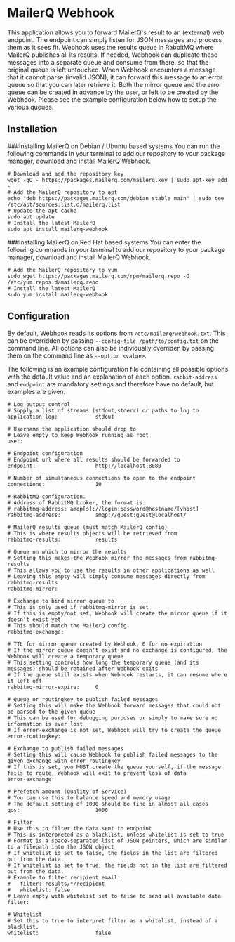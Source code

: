 # MailerQ Webhook

This application allows you to forward MailerQ's result to an (external) web endpoint. The endpoint can simply listen for JSON messages and process them as it sees fit. 
Webhook uses the results queue in RabbitMQ where MailerQ publishes all its results. If needed, Webhook can duplicate these messages into a separate queue and consume from there, so that the original queue is left untouched.
When Webhook encounters a message that it cannot parse (invalid JSON), it can forward this message to an error queue so that you can later retrieve it.
Both the mirror queue and the error queue can be created in advance by the user, or left to be created by the Webhook. Please see the example configuration below how to setup the various queues.

## Installation
###Installing MailerQ on Debian / Ubuntu based systems
You can run the following commands in your terminal to add our repository to your package manager, download and install MailerQ Webhook.

```
# Download and add the repository key
wget -qO - https://packages.mailerq.com/mailerq.key | sudo apt-key add -
# Add the MailerQ repository to apt
echo "deb https://packages.mailerq.com/debian stable main" | sudo tee /etc/apt/sources.list.d/mailerq.list
# Update the apt cache
sudo apt update
# Install the latest MailerQ
sudo apt install mailerq-webhook
```

###Installing MailerQ on Red Hat based systems
You can enter the following commands in your terminal to add our repository to your package manager, download and install MailerQ Webhook.

```
# Add the MailerQ repository to yum
sudo wget https://packages.mailerq.com/rpm/mailerq.repo -O /etc/yum.repos.d/mailerq.repo
# Install the latest MailerQ
sudo yum install mailerq-webhook
```

## Configuration

By default, Webhook reads its options from `/etc/mailerq/webhook.txt`. This can be overridden by passing `--config-file /path/to/config.txt` on the command line. All options can also be individually overriden by passing them on the command line as `--option <value>`.

The following is an example configuration file containing all possible options with the default value and an explanation of each option. `rabbit-address` and `endpoint` are mandatory settings and therefore have no default, but examples are given.

```
# Log output control
# Supply a list of streams (stdout,stderr) or paths to log to
application-log:            stdout

# Username the application should drop to
# Leave empty to keep Webhook running as root
user:    

# Endpoint configuration
# Endpoint url where all results should be forwarded to
endpoint:                   http://localhost:8080

# Number of simultaneous connections to open to the endpoint
connections:                10

# RabbitMQ configuration.
# Address of RabbitMQ broker, the format is:
# rabbitmq-address: amqp[s]://login:password@hostname/[vhost]
rabbitmq-address:           amqp://guest:guest@localhost/

# MailerQ results queue (must match MailerQ config)
# This is where results objects will be retrieved from
rabbitmq-results:           results

# Queue on which to mirror the results
# Setting this makes the Webhook mirror the messages from rabbitmq-results
# This allows you to use the results in other applications as well
# Leaving this empty will simply consume messages directly from rabbitmq-results
rabbitmq-mirror:            

# Exchange to bind mirror queue to
# This is only used if rabbitmq-mirror is set
# If this is empty/not set, Webhook will create the mirror queue if it doesn't exist yet
# This should match the MailerQ config
rabbitmq-exchange:          

# TTL for mirror queue created by Webhook, 0 for no expiration
# If the mirror queue doesn't exist and no exchange is configured, the Webhook will create a temporary queue
# This setting controls how long the temporary queue (and its messages) should be retained after Webhook exits
# If the queue still exists when Webhook restarts, it can resume where it left off
rabbitmq-mirror-expire:     0

# Queue or routingkey to publish failed messages
# Setting this will make the Webhook forward messages that could not be parsed to the given queue
# This can be used for debugging purposes or simply to make sure no information is ever lost
# If error-exchange is not set, Webhook will try to create the queue
error-routingkey:            

# Exchange to publish failed messages
# Setting this will cause Webhook to publish failed messages to the given exchange with error-routingkey
# If this is set, you MUST create the queue yourself, if the message fails to route, Webhook will exit to prevent loss of data
error-exchange:             

# Prefetch amount (Quality of Service)
# You can use this to balance speed and memory usage
# The default setting of 1000 should be fine in almost all cases
qos:                        1000

# Filter
# Use this to filter the data sent to endpoint
# This is interpreted as a blacklist, unless whitelist is set to true
# Format is a space-separated list of JSON pointers, which are similar to a filepath into the JSON object
# If whitelist is set to false, the fields in the list are filtered out from the data.
# If whitelist is set to true, the fields not in the list are filtered out from the data.
# Example to filter recipient email: 
#   filter: results/*/recipient
#   whitelist: false
# Leave empty with whitelist set to false to send all available data
filter: 

# Whitelist
# Set this to true to interpret filter as a whitelist, instead of a blacklist.
whitelist:                  false
```
